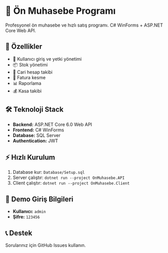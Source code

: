 # 🧾 Ön Muhasebe Programı

Profesyonel ön muhasebe ve hızlı satış programı. C# WinForms + ASP.NET Core Web API.

## 🚀 Özellikler

- 🔐 Kullanıcı giriş ve yetki yönetimi
- 📦 Stok yönetimi
- 👥 Cari hesap takibi  
- 🧾 Fatura kesme
- 📊 Raporlama
- 💰 Kasa takibi

## 🛠️ Teknoloji Stack

- **Backend:** ASP.NET Core 6.0 Web API
- **Frontend:** C# WinForms
- **Database:** SQL Server
- **Authentication:** JWT

## ⚡ Hızlı Kurulum

1. Database kur: `Database/Setup.sql`
2. Server çalıştır: `dotnet run --project OnMuhasebe.API`
3. Client çalıştır: `dotnet run --project OnMuhasebe.Client`

## 🔑 Demo Giriş Bilgileri

- **Kullanıcı:** `admin`
- **Şifre:** `123456`

## 📞 Destek

Sorularınız için GitHub Issues kullanın.
